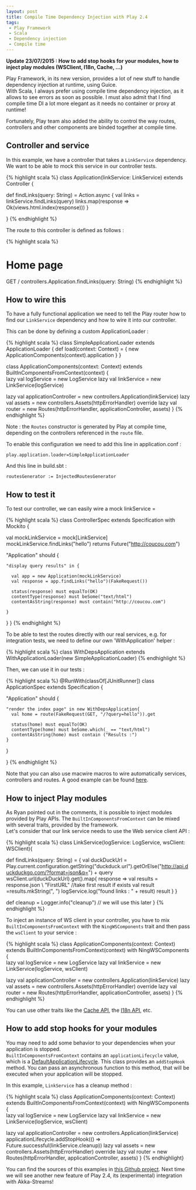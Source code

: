 ```yaml
---
layout: post
title: Compile Time Dependency Injection with Play 2.4
tags:
 - Play Framework
 - Scala
 - Dependency injection
 - Compile time
---
```


**Update 23/07/2015 : How to add stop hooks for your modules, how to inject play modules (WSClient, I18n, Cache, ...)**

Play Framework, in its new version, provides a lot of new stuff to handle dependency injection at runtime, using Guice.  
With Scala, I always prefer using compile time dependency injection, as it allows to see errors as soon as possible. I must also admit that I find compile time DI a lot more elegant as it needs no container or proxy at runtime!

Fortunately, Play team also added the ability to control the way routes, controllers and other components are binded together at compile time.

## Controller and service

In this example, we have a controller that takes a `LinkService` dependency.  
We want to be able to mock this service in our controller tests.

{% highlight scala %}
class Application(linkService: LinkService) extends Controller {

  def findLinks(query: String) = Action.async {
    val links = linkService.findLinks(query)
    links.map(response => Ok(views.html.index(response)))
  }

}
{% endhighlight %}


The route to this controller is defined as follows : 

{% highlight scala %}
# Home page
GET     /                           controllers.Application.findLinks(query: String)
{% endhighlight %}


## How to wire this

To have a fully functional application we need to tell the Play router how to find our `LinkService` dependency and how to wire it into our controller.

This can be done by defining a custom ApplicationLoader :


{% highlight scala %}
class SimpleApplicationLoader extends ApplicationLoader {
  def load(context: Context) = {
    new ApplicationComponents(context).application
  }
}

class ApplicationComponents(context: Context) extends BuiltInComponentsFromContext(context) {  
  lazy val logService = new LogService
  lazy val linkService = new LinkService(logService)

  lazy val applicationController = new controllers.Application(linkService)
  lazy val assets = new controllers.Assets(httpErrorHandler)
  override lazy val router = new Routes(httpErrorHandler, applicationController, assets)
}
{% endhighlight %}

Note : the `Routes` constructor is generated by Play at compile time, depending on the controllers referenced in the `route` file.  

To enable this configuration we need to add this line in application.conf :  

`play.application.loader=SimpleApplicationLoader`  

And this line in build.sbt :  

`routesGenerator := InjectedRoutesGenerator`

## How to test it

To test our controller, we can easily wire a mock linkService = 

{% highlight scala %}
class ControllerSpec extends Specification with Mockito {

  val mockLinkService = mock[LinkService]
  mockLinkService.findLinks("hello") returns Future("http://coucou.com")

  "Application" should {

    "display query results" in {

      val app = new Application(mockLinkService)
      val response = app.findLinks("hello")(FakeRequest())
      
      status(response) must equalTo(OK)
      contentType(response) must beSome("text/html")
      contentAsString(response) must contain("http://coucou.com")

    }
  }
}
{% endhighlight %}

To be able to test the routes directly with our real services, e.g. for integration tests, we need to define our own 'WithApplication' helper : 

{% highlight scala %}
class WithDepsApplication extends WithApplicationLoader(new SimpleApplicationLoader)
{% endhighlight %}

Then, we can use it in our tests : 

{% highlight scala %}
@RunWith(classOf[JUnitRunner])
class ApplicationSpec extends Specification {

  "Application" should {

    "render the index page" in new WithDepsApplication{
      val home = route(FakeRequest(GET, "/?query=hello")).get

      status(home) must equalTo(OK)
      contentType(home) must beSome.which(_ == "text/html")
      contentAsString(home) must contain ("Results :")
    }
  }
  
}
{% endhighlight %}


Note that you can also use macwire macros to wire automatically services, controllers and routes. A good example can be found [here](https://github.com/gmethvin/play-macwire-di).


## How to inject Play modules

As Ryan pointed out in the comments, it is possible to inject modules provided by Play APIs.
The `BuiltInComponentsFromContext` can be mixed with several traits, provided by the framework.  
Let's consider that our link service needs to use the Web service client API : 

{% highlight scala %}
class LinkService(logService: LogService, wsClient: WSClient){

  def findLinks(query: String) = {
    val duckDuckUrl = Play.current.configuration.getString("duckduck.url").getOrElse("http://api.duckduckgo.com/?format=json&q=") + query
    wsClient.url(duckDuckUrl).get().map{ response =>
      val results = response.json \\ "FirstURL"
      //take first result if exists
      val result =results.mkString(", ")
      logService.log("found links : " + result)
      result
    }
  }

  def cleanup = Logger.info("cleanup") // we will use this later
}
{% endhighlight %}

To inject an instance of WS client in your controller, you have to mix `BuiltInComponentsFromContext` with the `NingWSComponents` trait and then pass the `wsClient` to your service : 

{% highlight scala %}
class ApplicationComponents(context: Context) extends BuiltInComponentsFromContext(context) with NingWSComponents {  
  lazy val logService = new LogService
  lazy val linkService = new LinkService(logService, wsClient)  

  lazy val applicationController = new controllers.Application(linkService)
  lazy val assets = new controllers.Assets(httpErrorHandler)
  override lazy val router = new Routes(httpErrorHandler, applicationController, assets)
}
{% endhighlight %}

You can use other traits like the [Cache API](https://www.playframework.com/documentation/2.4.0-RC3/api/scala/index.html#play.api.cache.EhCacheComponents), the [I18n API](https://www.playframework.com/documentation/2.4.0-RC3/api/scala/index.html#play.api.i18n.I18nComponents), etc.


## How to add stop hooks for your modules

You may need to add some behavior to your dependencies when your application is stopped.  
`BuiltInComponentsFromContext` contains an `applicationLifecycle` value, which is a [DefaultApplicationLifecycle](https://www.playframework.com/documentation/2.4.x/api/scala/index.html#play.api.inject.DefaultApplicationLifecycle).
This class provides an `addStopHook` method. You can pass an asynchronous function to this method, that will be executed when your application will be stopped.  

In this example, `LinkService` has a cleanup method : 

{% highlight scala %}
class ApplicationComponents(context: Context) extends BuiltInComponentsFromContext(context) with NingWSComponents {  
  lazy val logService = new LogService
  lazy val linkService = new LinkService(logService, wsClient)

  lazy val applicationController = new controllers.Application(linkService)  
  applicationLifecycle.addStopHook(() => Future.successful(linkService.cleanup))
  lazy val assets = new controllers.Assets(httpErrorHandler)
  override lazy val router = new Routes(httpErrorHandler, applicationController, assets)
}
{% endhighlight}


You can find the sources of this examples in [this Github project](https://github.com/loicdescotte/play24SimpleDI).
Next time we will see another new feature of Play 2.4, its (experimental) integration with Akka-Streams!
